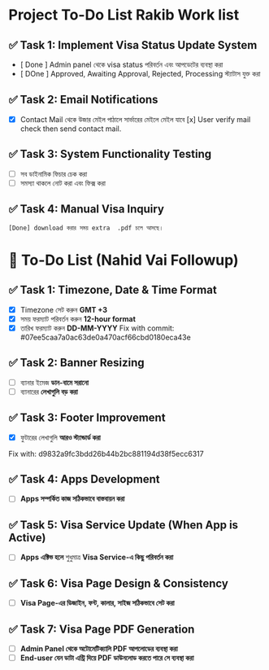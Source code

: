 # Project To-Do List Rakib Work list

## ✅ Task 1: Implement Visa Status Update System

-   [ Done ] Admin panel থেকে visa status পরিবর্তন এবং আপডেটের ব্যবস্থা করা
-   [ DOne ] Approved, Awaiting Approval, Rejected, Processing স্ট্যাটাস যুক্ত করা

## ✅ Task 2: Email Notifications

-   [x] Contact Mail থেকে উজার মেইল পাঠালে সার্ভারের মেইলে মেইল যাবে
    [x] User verify mail check then send contact mail.

## ✅ Task 3: System Functionality Testing

-   [ ] সব ডাইনামিক ফিচার চেক করা
-   [ ] সমস্যা থাকলে নোট করা এবং ফিক্স করা

## ✅ Task 4: Manual Visa Inquiry

    [Done] download করার সময় extra  .pdf চলে আসছে।

# 📝 To-Do List (Nahid Vai Followup)

## ✅ Task 1: Timezone, Date & Time Format

-   [x] Timezone সেট করুন **GMT +3**
-   [x] সময় ফরম্যাট পরিবর্তন করুন **12-hour format**
-   [x] তারিখ ফরম্যাট করুন **DD-MM-YYYY**
        Fix with commit: #07ee5caa7a0ac63de0a470acf66cbd0180eca43e

## ✅ Task 2: Banner Resizing

-   [ ] ব্যানার ইমেজ **ডান-বামে সরানো**
-   [ ] ব্যানারের **লেখাগুলি বড় করা**

## ✅ Task 3: Footer Improvement

-   [x] ফুটারের লেখাগুলি **আরও স্ট্যান্ডার্ড করা**

Fix with: d9832a9fc3bdd26b44b2bc881194d38f5ecc6317

## ✅ Task 4: Apps Development

-   [ ] **Apps সম্পর্কিত কাজ সঠিকভাবে বাস্তবায়ন করা**

## ✅ Task 5: Visa Service Update (When App is Active)

-   [ ] **Apps এক্টিভ হলে** শুধুমাত্র **Visa Service-এ কিছু পরিবর্তন করা**

## ✅ Task 6: Visa Page Design & Consistency

-   [ ] **Visa Page-এর ডিজাইন, ফন্ট, কালার, সাইজ সঠিকভাবে সেট করা**

## ✅ Task 7: Visa Page PDF Generation

-   [ ] **Admin Panel থেকে অটোমেটিক্যালি PDF আপলোডের ব্যবস্থা করা**
-   [ ] **End-user যেন ডাটা এন্ট্রি দিয়ে PDF ডাউনলোড করতে পারে সে ব্যবস্থা করা**
